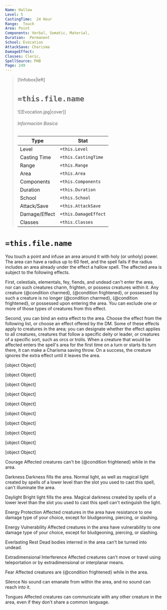 ```yaml
---
Name: Hallow
Level: 5
CastingTime:  24 Hour 
Range:  Touch
Area: Point
Components: Verbal, Somatic, Material, 
Duration:  Permanent  
School: Evocation
AttackSave: Charisma
DamageEffect: 
Classes: Cleric, 
SpellSource: PHB
Page: 249
---
```


>[!infobox|left]
># `=this.file.name`
>![[Evocation.jpg|cover]]
> ###### Información Basica
> Type |  Stat |
> ---|---|
> Level | `=this.Level` |
> Casting Time | `=this.CastingTime` |
> Range | `=this.Range` |
> Area | `=this.Area` |
> Components | `=this.Components` |
> Duration | `=this.Duration` |
> School | `=this.School` |
> Attack/Save | `=this.AttackSave` |
> Damage/Effect | `=this.DamageEffect` |
> Classes | `=this.Classes` |

# `=this.file.name`
You touch a point and infuse an area around it with holy (or unholy) power. The area can have a radius up to 60 feet, and the spell fails if the radius includes an area already under the effect a hallow spell. The affected area is subject to the following effects.

First, celestials, elementals, fey, fiends, and undead can&#x27;t enter the area, nor can such creatures charm, frighten, or possess creatures within it. Any creature {@condition charmed}, {@condition frightened}, or possessed by such a creature is no longer {@condition charmed}, {@condition frightened}, or possessed upon entering the area. You can exclude one or more of those types of creatures from this effect.

Second, you can bind an extra effect to the area. Choose the effect from the following list, or choose an effect offered by the DM. Some of these effects apply to creatures in the area; you can designate whether the effect applies to all creatures, creatures that follow a specific deity or leader, or creatures of a specific sort, such as orcs or trolls. When a creature that would be affected enters the spell&#x27;s area for the first time on a turn or starts its turn there, it can make a Charisma saving throw. On a success, the creature ignores the extra effect until it leaves the area.

[object Object]

[object Object]

[object Object]

[object Object]

[object Object]

[object Object]

[object Object]

[object Object]

[object Object]

[object Object]



 


 


 

Courage
Affected creatures can&#x27;t be {@condition frightened} while in the area. 

Darkness
Darkness fills the area. Normal light, as well as magical light created by spells of a lower level than the slot you used to cast this spell, can&#x27;t illuminate the area. 

Daylight
Bright light fills the area. Magical darkness created by spells of a lower level than the slot you used to cast this spell can&#x27;t extinguish the light. 

Energy Protection
Affected creatures in the area have resistance to one damage type of your choice, except for bludgeoning, piercing, or slashing. 

Energy Vulnerability
Affected creatures in the area have vulnerability to one damage type of your choice, except for bludgeoning, piercing, or slashing. 

Everlasting Rest
Dead bodies interred in the area can&#x27;t be turned into undead. 

Extradimensional Interference
Affected creatures can&#x27;t move or travel using teleportation or by extradimensional or interplanar means. 

Fear
Affected creatures are {@condition frightened} while in the area. 

Silence
No sound can emanate from within the area, and no sound can reach into it. 

Tongues
Affected creatures can communicate with any other creature in the area, even if they don&#x27;t share a common language. 


